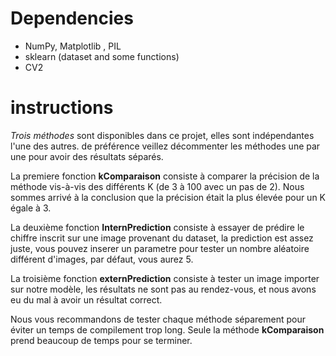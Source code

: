 # Dependencies

- NumPy, Matplotlib , PIL
- sklearn (dataset and some functions)
- CV2

# instructions 
*Trois méthodes* sont disponibles dans ce projet, elles sont indépendantes l'une des autres. 
de préférence veillez décommenter les méthodes une par une pour avoir des résultats séparés.   

La premiere fonction **kComparaison** consiste à comparer la précision de la méthode vis-à-vis des différents K (de 3 à 100 avec un pas de 2). Nous sommes arrivé à la conclusion que la précision était la plus élevée pour un K égale à 3. 

La deuxième fonction **InternPrediction** consiste à essayer de prédire le chiffre inscrit sur une image provenant du dataset, la prediction est assez juste, vous pouvez inserer un parametre pour tester un nombre aléatoire différent d'images, par défaut, vous aurez 5.  

La troisième fonction **externPrediction** consiste à tester un image importer sur notre modèle, les résultats ne sont pas au rendez-vous, et nous avons eu du mal à avoir un résultat correct.  

Nous vous recommandons de tester chaque méthode séparement pour éviter un temps de compilement trop long. Seule la méthode **kComparaison** prend beaucoup de temps pour se terminer. 
